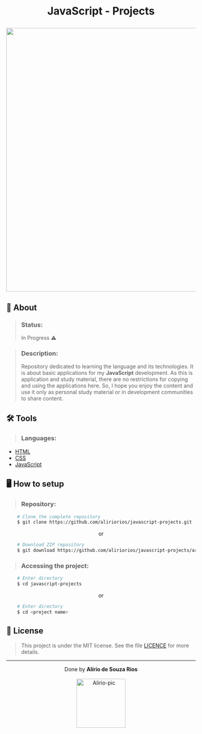 <!-- HEADER -->
<h1 align="center">
    <p>JavaScript - Projects</p> <!-- title -->
    <img src="https://media.discordapp.net/attachments/958785083630841856/959080254343905280/1_L_QoAG863l8QvqxpNyBiqw.gif" width="700px"> <!-- gif -->
</h1>

<!-- INFO -->
<h2>📝 About</h2>

> ### Status:
> In Progress ⚠️ <!-- Completed ✅ or In Progress ⚠️ -->

> ### Description:
> Repository dedicated to learning the language and its technologies. It is about basic applications for my **JavaScript** development. As this is application and study material, there are no restrictions for copying and using the applications here. So, I hope you enjoy the content and use it only as personal study material or in development communities to share content. <!-- Resume+icon **strong** --> 

<!-- TOOLS -->
<h2>🛠️ Tools</h2> <!-- Language + documentation link -->

> ### Languages:

- [HTML](https://developer.mozilla.org/pt-BR/docs/Web/HTML)
- [CSS](https://developer.mozilla.org/en-US/docs/Web/CSS)
- [JavaScript](https://www.ecma-international.org)

<!-- SETUP -->
<h2>🖥️ How to setup</h2>

> ### Repository:
```bash
    # Clone the complete repository
    $ git clone https://github.com/aliriorios/javascript-projects.git
```

<p align="center">or</p>

```bash
    # Download ZIP repository
    $ git download https://github.com/aliriorios/javascript-projects/archive/refs/heads/main.zip
```

> ### Accessing the project:
```bash
    # Enter directory
    $ cd javascript-projects
```

<p align="center">or</p>

```bash
    # Enter directory
    $ cd <project name>
```

<!-- LICENSE -->
<h2>🧾 License</h2>

> This project is under the MIT license. See the file <a href="https://github.com/aliriorios/javascript-projects/blob/main/LICENSE">LICENCE</a> for more details.

<hr>

<!-- DONE BY -->
<p align="center">Done by <strong>Alírio de Souza Rios</strong><br><br>
<img alt="Alirio-pic" height="130" src="https://media.discordapp.net/attachments/958760766931075114/958785341442097152/avatar.png">
</p>
